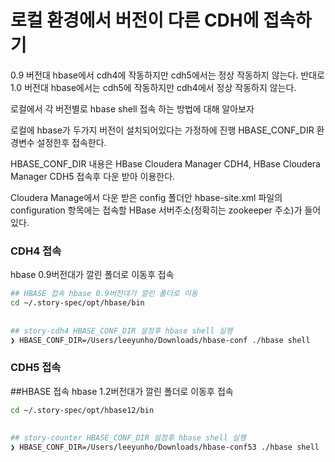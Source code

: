 # 로컬 환경에서 버전이 다른 CDH에 접속하기
0.9 버전대 hbase에서 cdh4에 작동하지만 cdh5에서는 정상 작동하지 않는다.
반대로 1.0 버전대 hbase에서는 cdh5에  작동하지만 cdh4에서 정상 작동하지 않는다.

로컬에서 각 버전별로 hbase shell 접속 하는 방법에 대해 알아보자

로컬에  hbase가 두가지 버전이 설치되어있다는 가정하에 진행
HBASE_CONF_DIR 환경변수 설정한후 접속한다.

HBASE_CONF_DIR 내용은 HBase Cloudera Manager CDH4, HBase Cloudera Manager CDH5 접속후 다운 받아 이용한다. 


Cloudera Manage에서 다운 받은 config 폴더안
hbase-site.xml 파일의 configuration 항목에는 접속할 HBase 서버주소(정확히는 zookeeper 주소)가 들어있다.

### CDH4 접속
hbase 0.9버전대가 깔린 폴더로 이동후 접속 
```sh
## HBASE 접속 hbase 0.9버전대가 깔린 폴더로 이동 
cd ~/.story-spec/opt/hbase/bin
 
 
## story-cdh4 HBASE_CONF_DIR 설정후 hbase shell 실행
❯ HBASE_CONF_DIR=/Users/leeyunho/Downloads/hbase-conf ./hbase shell
```


### CDH5 접속

##HBASE 접속 hbase 1.2버전대가 깔린 폴더로 이동후 접속
```sh
cd ~/.story-spec/opt/hbase12/bin
 
 
## story-counter HBASE_CONF_DIR 설정후 hbase shell 실행  
❯ HBASE_CONF_DIR=/Users/leeyunho/Downloads/hbase-conf53 ./hbase shell
```
